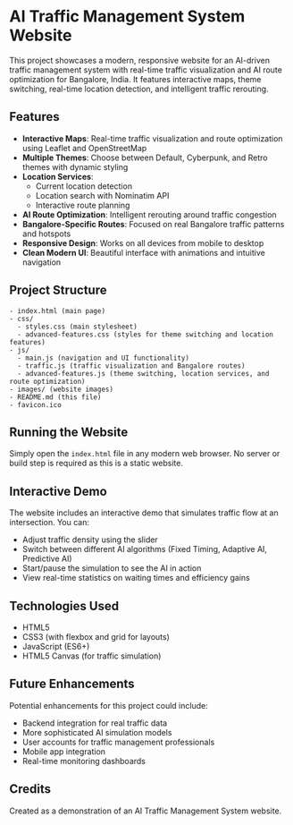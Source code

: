 # AI Traffic Management System Website

This project showcases a modern, responsive website for an AI-driven traffic management system with real-time traffic visualization and AI route optimization for Bangalore, India. It features interactive maps, theme switching, real-time location detection, and intelligent traffic rerouting.

## Features

- **Interactive Maps**: Real-time traffic visualization and route optimization using Leaflet and OpenStreetMap
- **Multiple Themes**: Choose between Default, Cyberpunk, and Retro themes with dynamic styling
- **Location Services**:
  - Current location detection
  - Location search with Nominatim API
  - Interactive route planning
- **AI Route Optimization**: Intelligent rerouting around traffic congestion
- **Bangalore-Specific Routes**: Focused on real Bangalore traffic patterns and hotspots
- **Responsive Design**: Works on all devices from mobile to desktop
- **Clean Modern UI**: Beautiful interface with animations and intuitive navigation

## Project Structure

```
- index.html (main page)
- css/
  - styles.css (main stylesheet)
  - advanced-features.css (styles for theme switching and location features)
- js/
  - main.js (navigation and UI functionality)
  - traffic.js (traffic visualization and Bangalore routes)
  - advanced-features.js (theme switching, location services, and route optimization)
- images/ (website images)
- README.md (this file)
- favicon.ico
```

## Running the Website

Simply open the `index.html` file in any modern web browser. No server or build step is required as this is a static website.

## Interactive Demo

The website includes an interactive demo that simulates traffic flow at an intersection. You can:

- Adjust traffic density using the slider
- Switch between different AI algorithms (Fixed Timing, Adaptive AI, Predictive AI)
- Start/pause the simulation to see the AI in action
- View real-time statistics on waiting times and efficiency gains

## Technologies Used

- HTML5
- CSS3 (with flexbox and grid for layouts)
- JavaScript (ES6+)
- HTML5 Canvas (for traffic simulation)

## Future Enhancements

Potential enhancements for this project could include:

- Backend integration for real traffic data
- More sophisticated AI simulation models
- User accounts for traffic management professionals
- Mobile app integration
- Real-time monitoring dashboards

## Credits

Created as a demonstration of an AI Traffic Management System website.
